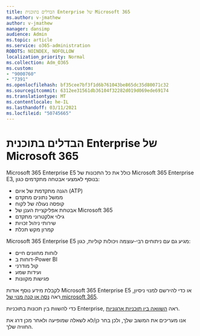 ```yaml
---
title: הבדלים בתוכנית Enterprise של Microsoft 365
ms.author: v-jmathew
author: v-jmathew
manager: dansimp
audience: Admin
ms.topic: article
ms.service: o365-administration
ROBOTS: NOINDEX, NOFOLLOW
localization_priority: Normal
ms.collection: Adm_O365
ms.custom:
- "9000760"
- "7391"
ms.openlocfilehash: bf35cee7bf3f1d6b761043be865dc35d80071c32
ms.sourcegitcommit: 6312ee31561db36104f32282d019d069ede69174
ms.translationtype: MT
ms.contentlocale: he-IL
ms.lasthandoff: 03/11/2021
ms.locfileid: "50745665"
---
```

# <a name="microsoft-365-enterprise-plan-differences"></a>הבדלים בתוכנית Enterprise של Microsoft 365

Microsoft 365 Enterprise E5 כולל את כל התכונות של Microsoft 365 Enterprise E3, בנוסף לאמצעי אבטחה מתקדמים כגון:

- הגנה מתקדמת של איום (ATP)
- ממשל נתונים מתקדם
- קופסה נעולה של לקוח
- אבטחת אפליקציית הענן של Microsoft 365
- גילוי אלקטרוני מתקדם
- שירותי ניהול זכויות
- קמרון מקש תכלת

Microsoft 365 Enterprise E5 מגיע גם עם ניתוחים רבי-עוצמה ויכולות קוליות, כגון:

- לוחות מחוונים חיים
- דוחות ב-Power BI
- קול מודרני
- ועידות שמע
- פגישות מקוונות

לקבלת מידע נוסף אודות Microsoft 365 Enterprise E5 או כדי להירשם למנוי ניסיון, ראה [נסה או קנה מנוי של microsoft 365](https://go.microsoft.com/fwlink/?linkid=2099673).

כדי להשוות בין תכונות בתוכניות Enterprise, ראה [השוואה בין תוכניות ארגוניות](https://go.microsoft.com/fwlink/?linkid=2097200).

אנו מעריכים את המשוב שלך, ולכן בחר כן/לא לשאלה שמופיעה ולאחר מכן דרג את החוויה שלך.
